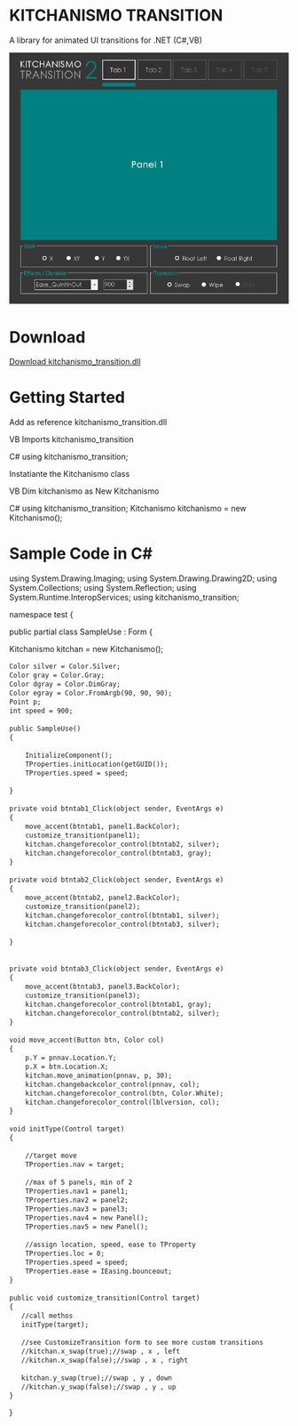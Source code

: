 # KITCHANISMO TRANSITION

A library for animated UI transitions for .NET (C#,VB)

<div align="center">
<img src="trans.png"/>
</div>

# Download
[Download kitchanismo_transition.dll](http://www.mediafire.com/file/58xb9puth7ep7c9/kitchanismo_transition.dll)

# Getting Started
Add as reference kitchanismo_transition.dll

VB Imports kitchanismo_transition

C# using kitchanismo_transition;

Instatiante the Kitchanismo class

VB Dim kitchanismo as New Kitchanismo

C# using kitchanismo_transition; Kitchanismo kitchanismo = new Kitchanismo();

# Sample Code in C#

using System.Drawing.Imaging; 
using System.Drawing.Drawing2D; 
using System.Collections; 
using System.Reflection; 
using System.Runtime.InteropServices; 
using kitchanismo_transition;

namespace test  { 

public partial class SampleUse : Form { 

Kitchanismo kitchan = new Kitchanismo();

    Color silver = Color.Silver;
    Color gray = Color.Gray;
    Color dgray = Color.DimGray;
    Color egray = Color.FromArgb(90, 90, 90);
    Point p;
    int speed = 900;
    
    public SampleUse()
    {
        
        InitializeComponent();
        TProperties.initLocation(getGUID());
        TProperties.speed = speed;
       
    }

    private void btntab1_Click(object sender, EventArgs e)
    {
        move_accent(btntab1, panel1.BackColor);
        customize_transition(panel1);
        kitchan.changeforecolor_control(btntab2, silver);
        kitchan.changeforecolor_control(btntab3, gray);
    }

    private void btntab2_Click(object sender, EventArgs e)
    {
        move_accent(btntab2, panel2.BackColor);
        customize_transition(panel2);
        kitchan.changeforecolor_control(btntab1, silver);
        kitchan.changeforecolor_control(btntab3, silver);
 
    }


    private void btntab3_Click(object sender, EventArgs e)
    {
        move_accent(btntab3, panel3.BackColor);
        customize_transition(panel3);
        kitchan.changeforecolor_control(btntab1, gray);
        kitchan.changeforecolor_control(btntab2, silver);
    }

    void move_accent(Button btn, Color col)
    {
        p.Y = pnnav.Location.Y;
        p.X = btn.Location.X;
        kitchan.move_animation(pnnav, p, 30);
        kitchan.changebackcolor_control(pnnav, col);
        kitchan.changeforecolor_control(btn, Color.White);
        kitchan.changeforecolor_control(lblversion, col);
    }

    void initType(Control target)
    {
       
        //target move
        TProperties.nav = target;

        //max of 5 panels, min of 2
        TProperties.nav1 = panel1;
        TProperties.nav2 = panel2;
        TProperties.nav3 = panel3;
        TProperties.nav4 = new Panel();
        TProperties.nav5 = new Panel();

        //assign location, speed, ease to TProperty
        TProperties.loc = 0;
        TProperties.speed = speed;
        TProperties.ease = IEasing.bounceout;
    }

    public void customize_transition(Control target)
    {
       //call methos
       initType(target);

       //see CustomizeTransition form to see more custom transitions
       //kitchan.x_swap(true);//swap , x , left
       //kitchan.x_swap(false);//swap , x , right

       kitchan.y_swap(true);//swap , y , down
       //kitchan.y_swap(false);//swap , y , up   
    }

}
